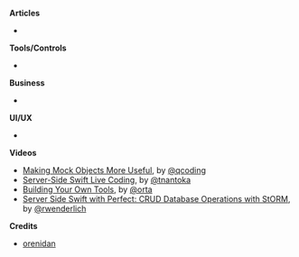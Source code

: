 
**Articles**

*


**Tools/Controls**

*

**Business**

*

**UI/UX**

*

**Videos**

* [Making Mock Objects More Useful](https://realm.io/news/making-mock-objects-more-useful-try-swift-2017), by [@qcoding](https://twitter.com/qcoding)
* [Server-Side Swift Live Coding](https://realm.io/news/server-side-swift-live-coding/), by [@tnantoka](https://twitter.com/tnantoka)
* [Building Your Own Tools](https://realm.io/news/orta-therox-try-swift-tokyo-building-your-own-tools/), by [@orta](https://twitter.com/orta)
* [Server Side Swift with Perfect: CRUD Database Operations with StORM](https://videos.raywenderlich.com/courses/server-side-swift-with-perfect/lessons/6), by [@rwenderlich](https://twitter.com/rwenderlich)

**Credits**

* [orenidan](https://github.com/orenidan)
